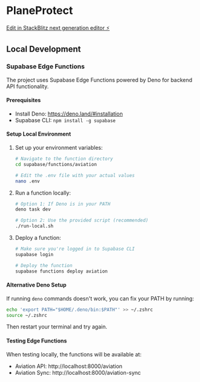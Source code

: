 # PlaneProtect

[Edit in StackBlitz next generation editor ⚡️](https://stackblitz.com/~/github.com/POIbakri/planeprotect)

## Local Development

### Supabase Edge Functions

The project uses Supabase Edge Functions powered by Deno for backend API functionality.

#### Prerequisites

- Install Deno: https://deno.land/#installation
- Supabase CLI: `npm install -g supabase`

#### Setup Local Environment

1. Set up your environment variables:
   ```bash
   # Navigate to the function directory
   cd supabase/functions/aviation
   
   # Edit the .env file with your actual values
   nano .env
   ```

2. Run a function locally:
   ```bash
   # Option 1: If Deno is in your PATH
   deno task dev
   
   # Option 2: Use the provided script (recommended)
   ./run-local.sh
   ```

3. Deploy a function:
   ```bash
   # Make sure you're logged in to Supabase CLI
   supabase login
   
   # Deploy the function
   supabase functions deploy aviation
   ```

#### Alternative Deno Setup

If running `deno` commands doesn't work, you can fix your PATH by running:

```bash
echo 'export PATH="$HOME/.deno/bin:$PATH"' >> ~/.zshrc
source ~/.zshrc
```

Then restart your terminal and try again.

#### Testing Edge Functions

When testing locally, the functions will be available at:
- Aviation API: http://localhost:8000/aviation
- Aviation Sync: http://localhost:8000/aviation-sync